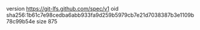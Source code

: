 version https://git-lfs.github.com/spec/v1
oid sha256:1b61c7e98cedba6abb933fa9d259b5979cb7e21d7038387b3e1109b78c99b54e
size 875
